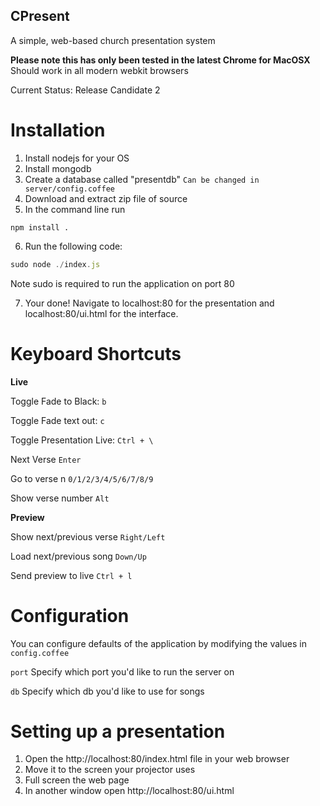 CPresent
--------
A simple, web-based church presentation system

**Please note this has only been tested in the latest Chrome for MacOSX**
Should work in all modern webkit browsers

Current Status:
Release Candidate 2

Installation
===========
1. Install nodejs for your OS
2. Install mongodb
3. Create a database called "presentdb" ``` Can be changed in server/config.coffee ```
4. Download and extract zip file of source
5. In the command line run 
```
npm install .
```
6. Run the following code:

```javascript
sudo node ./index.js
```
Note sudo is required to run the application on port 80

7. Your done! Navigate to localhost:80 for the presentation and localhost:80/ui.html for the interface.

Keyboard Shortcuts
======

**Live**

Toggle Fade to Black: ``` b ```

Toggle Fade text out: ``` c ```

Toggle Presentation Live: ``` Ctrl + \ ```

Next Verse ``` Enter ```

Go to verse n ``` 0/1/2/3/4/5/6/7/8/9 ```

Show verse number ``` Alt ```


**Preview**

Show next/previous verse ``` Right/Left ```

Load next/previous song ``` Down/Up ```

Send preview to live ``` Ctrl + l ```

Configuration
=============
You can configure defaults of the application by modifying the values in ```config.coffee```

```port``` Specify which port you'd like to run the server on

```db``` Specify which db you'd like to use for songs

Setting up a presentation
========================
1. Open the http://localhost:80/index.html file in your web browser
2. Move it to the screen your projector uses
3. Full screen the web page
4. In another window open http://localhost:80/ui.html
